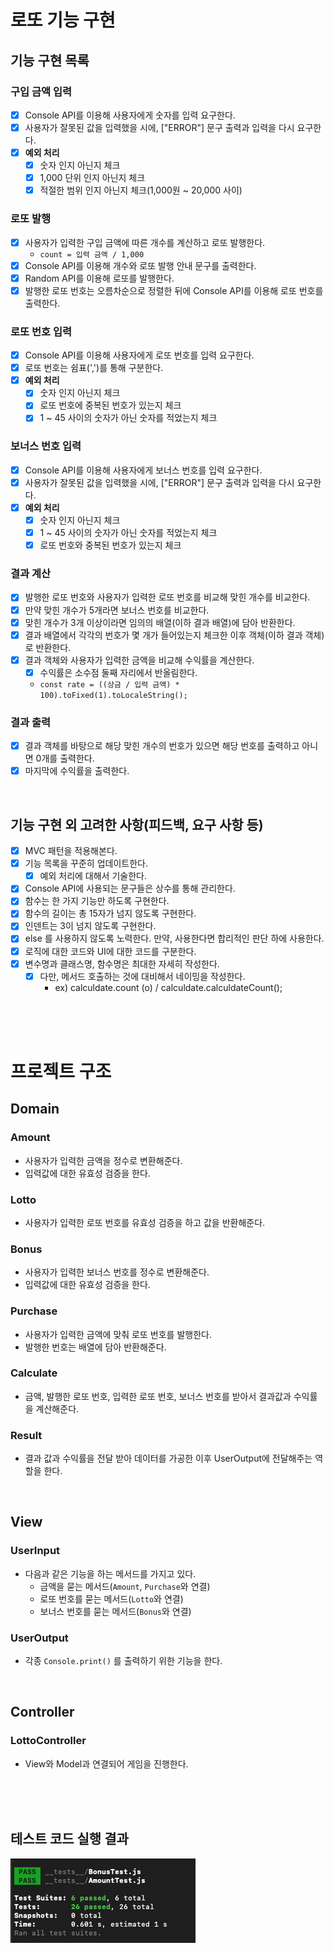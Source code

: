 # 로또 기능 구현

## 기능 구현 목록

### 구입 금액 입력

- [x] Console API를 이용해 사용자에게 숫자를 입력 요구한다.
- [x] 사용자가 잘못된 값을 입력했을 시에, ["ERROR"] 문구 출력과 입력을 다시 요구한다.
- [x] **예외 처리**
  - [x] 숫자 인지 아닌지 체크
  - [x] 1,000 단위 인지 아닌지 체크
  - [x] 적절한 범위 인지 아닌지 체크(1,000원 ~ 20,000 사이)

### 로또 발행

- [x] 사용자가 입력한 구입 금액에 따른 개수를 계산하고 로또 발행한다.
  - `count = 입력 금액 / 1,000`
- [x] Console API를 이용해 개수와 로또 발행 안내 문구를 출력한다.
- [x] Random API를 이용해 로또를 발행한다.
- [x] 발행한 로또 번호는 오름차순으로 정렬한 뒤에 Console API를 이용해 로또 번호를 출력한다.

### 로또 번호 입력

- [x] Console API를 이용해 사용자에게 로또 번호를 입력 요구한다.
- [x] 로또 번호는 쉼표(',')를 통해 구분한다.
- [x] **예외 처리**
  - [x] 숫자 인지 아닌지 체크
  - [x] 로또 번호에 중복된 번호가 있는지 체크
  - [x] 1 ~ 45 사이의 숫자가 아닌 숫자를 적었는지 체크

### 보너스 번호 입력

- [x] Console API를 이용해 사용자에게 보너스 번호를 입력 요구한다.
- [x] 사용자가 잘못된 값을 입력했을 시에, ["ERROR"] 문구 출력과 입력을 다시 요구한다.
- [x] **예외 처리**
  - [x] 숫자 인지 아닌지 체크
  - [x] 1 ~ 45 사이의 숫자가 아닌 숫자를 적었는지 체크
  - [x] 로또 번호와 중복된 번호가 있는지 체크

### 결과 계산

- [x] 발행한 로또 번호와 사용자가 입력한 로또 번호를 비교해 맞힌 개수를 비교한다.
- [x] 만약 맞힌 개수가 5개라면 보너스 번호를 비교한다.
- [x] 맞힌 개수가 3개 이상이라면 임의의 배열(이하 결과 배열)에 담아 반환한다.
- [x] 결과 배열에서 각각의 번호가 몇 개가 들어있는지 체크한 이후 객체(이하 결과 객체)로 반환한다.
- [x] 결과 객체와 사용자가 입력한 금액을 비교해 수익률을 계산한다.
  - [x] 수익률은 소수점 둘째 자리에서 반올림한다.
  - `const rate = ((상금 / 입력 금액) * 100).toFixed(1).toLocaleString();`

### 결과 출력

- [x] 결과 객체를 바탕으로 해당 맞힌 개수의 번호가 있으면 해당 번호를 출력하고 아니면 0개를 출력한다.
- [x] 마지막에 수익률을 출력한다.

<br>

## 기능 구현 외 고려한 사항(피드백, 요구 사항 등)

- [x] MVC 패턴을 적용해본다.
- [x] 기능 목록을 꾸준히 업데이트한다.
  - [x] 예외 처리에 대해서 기술한다.
- [x] Console API에 사용되는 문구들은 상수를 통해 관리한다.
- [x] 함수는 한 가지 기능만 하도록 구현한다.
- [x] 함수의 길이는 총 15자가 넘지 않도록 구현한다.
- [x] 인덴트는 3이 넘지 않도록 구현한다.
- [x] else 를 사용하지 않도록 노력한다. 만약, 사용한다면 합리적인 판단 하에 사용한다.
- [x] 로직에 대한 코드와 UI에 대한 코드를 구분한다.
- [x] 변수명과 클래스명, 함수명은 최대한 자세히 작성한다.
  - [x] 다만, 메서드 호출하는 것에 대비해서 네이밍을 작성한다.
    - ex) calculdate.count (o) / calculdate.calculdateCount();

<br><br><br>

# 프로젝트 구조

## Domain

### Amount

- 사용자가 입력한 금액을 정수로 변환해준다.
- 입력값에 대한 유효성 검증을 한다.

### Lotto

- 사용자가 입력한 로또 번호를 유효성 검증을 하고 값을 반환해준다.

### Bonus

- 사용자가 입력한 보너스 번호를 정수로 변환해준다.
- 입력값에 대한 유효성 검증을 한다.

### Purchase

- 사용자가 입력한 금액에 맞춰 로또 번호를 발행한다.
- 발행한 번호는 배열에 담아 반환해준다.

### Calculate

- 금액, 발행한 로또 번호, 입력한 로또 번호, 보너스 번호를 받아서 결과값과 수익률을 계산해준다.

### Result

- 결과 값과 수익률을 전달 받아 데이터를 가공한 이후 UserOutput에 전달해주는 역할을 한다.

<br>

## View

### UserInput

- 다음과 같은 기능을 하는 메서드를 가지고 있다.
  - 금액을 묻는 메서드(`Amount`, `Purchase`와 연결)
  - 로또 번호를 묻는 메서드(`Lotto`와 연결)
  - 보너스 번호를 묻는 메서드(`Bonus`와 연결)

### UserOutput

- 각종 `Console.print()` 를 출력하기 위한 기능을 한다.

<br>

## Controller

### LottoController

- View와 Model과 연결되어 게임을 진행한다.

<br><br><br>

## 테스트 코드 실행 결과

![Alt text](image.png)
